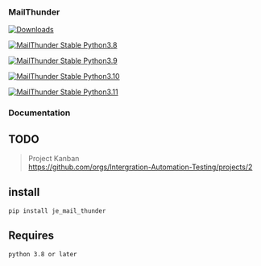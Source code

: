 ### MailThunder

[![Downloads](https://static.pepy.tech/badge/je-mail-thunder)](https://pepy.tech/project/je-mail-thunder)

[![MailThunder Stable Python3.8](https://github.com/Intergration-Automation-Testing/MailThunder/actions/workflows/mail_thunder_stable_python3_8.yml/badge.svg)](https://github.com/Intergration-Automation-Testing/MailThunder/actions/workflows/mail_thunder_stable_python3_8.yml)

[![MailThunder Stable Python3.9](https://github.com/Intergration-Automation-Testing/MailThunder/actions/workflows/mail_thunder_stable_python3_9.yml/badge.svg)](https://github.com/Intergration-Automation-Testing/MailThunder/actions/workflows/mail_thunder_stable_python3_9.yml)

[![MailThunder Stable Python3.10](https://github.com/Intergration-Automation-Testing/MailThunder/actions/workflows/mail_thunder_stable_python3_10.yml/badge.svg)](https://github.com/Intergration-Automation-Testing/MailThunder/actions/workflows/mail_thunder_stable_python3_10.yml)

[![MailThunder Stable Python3.11](https://github.com/Intergration-Automation-Testing/MailThunder/actions/workflows/mail_thunder_stable_python3_11.yml/badge.svg)](https://github.com/Intergration-Automation-Testing/MailThunder/actions/workflows/mail_thunder_stable_python3_11.yml)

### Documentation
TODO
---

> Project Kanban \
> https://github.com/orgs/Intergration-Automation-Testing/projects/2 

## install 

```
pip install je_mail_thunder
```

## Requires

```
python 3.8 or later
```